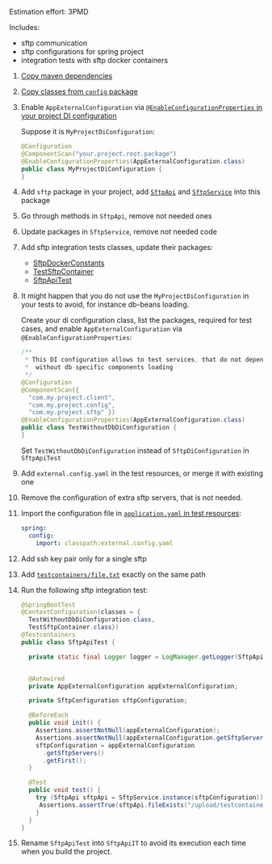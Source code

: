 Estimation effort: 3PMD

Includes:
- sftp communication
- sftp configurations for spring project
- integration tests with sftp docker containers

1. [Copy maven dependencies](pom.xml)
2. [Copy classes from `config` package](src/main/java/com/example/sftp/config)
3. Enable `AppExternalConfiguration` via [`@EnableConfigurationProperties` in your project DI configuration](src/main/java/com/example/sftp/config/SftpDiConfiguration.java)

    Suppose it is `MyProjectDiConfiguration`:
    ```java
    @Configuration
    @ComponentScan("your.project.root.package")
    @EnableConfigurationProperties(AppExternalConfiguration.class)
    public class MyProjectDiConfiguration {
    }
    ```
4. Add `sftp` package in your project, add [`SftpApi`](src/main/java/com/example/sftp/SftpApi.java) and [`SftpService`](src/main/java/com/example/sftp/SftpService.java) into this package
5. Go through methods in `SftpApi`, remove not needed ones
6. Update packages in `SftpService`, remove not needed code
7. Add sftp integration tests classes, update their packages:
    - [SftpDockerConstants](src/test/java/com/example/sftp/docker/SftpDockerConstants.java)
    - [TestSftpContainer](src/test/java/com/example/sftp/docker/TestSftpContainer.java)
    - [SftpApiTest](src/test/java/com/example/sftp/SftpApiTest.java)
8. It might happen that you do not use the `MyProjectDiConfiguration` in your tests to avoid, for instance db-beans loading.

    Create your di configuration class, list the packages, required for test cases, 
    and enable `AppExternalConfiguration` via `@EnableConfigurationProperties`:
    ```java
    /**
     * This DI configuration allows to test services, that do not depend on datasource,
     *  without db-specific components loading
     */
    @Configuration
    @ComponentScan({
      "com.my.project.client",
      "com.my.project.config",
      "com.my.project.sftp" })
    @EnableConfigurationProperties(AppExternalConfiguration.class)
    public class TestWithoutDbDiConfiguration {
    }
    ```
   Set `TestWithoutDbDiConfiguration` instead of `SftpDiConfiguration` in `SftpApiTest`
9. Add `external.config.yaml` in the test resources, or merge it with existing one
10. Remove the configuration of extra sftp servers, that is not needed. 
11. Import the configuration file in [`application.yaml` in test resources](src/test/resources/application.yaml):
    ```yaml
    spring:
      config:
        import: classpath:external.config.yaml
    ```
12. Add ssh key pair only for a single sftp
13. Add [`testcontainers/file.txt`](src/test/resources/testcontainers/file.txt) exactly on the same path  
14. Run the following sftp integration test:
    ```java
    @SpringBootTest
    @ContextConfiguration(classes = {
      TestWithoutDbDiConfiguration.class,
      TestSftpContainer.class})
    @Testcontainers
    public class SftpApiTest {
    
      private static final Logger logger = LogManager.getLogger(SftpApiTest.class.getName());
    
    
      @Autowired
      private AppExternalConfiguration appExternalConfiguration;
    
      private SftpConfiguration sftpConfiguration;
    
      @BeforeEach
      public void init() {
        Assertions.assertNotNull(appExternalConfiguration);
        Assertions.assertNotNull(appExternalConfiguration.getSftpServers());
        sftpConfiguration = appExternalConfiguration
          .getSftpServers()
          .getFirst();
      }
    
      @Test
      public void test() {
        try (SftpApi sftpApi = SftpService.instance(sftpConfiguration)) {
         Assertions.assertTrue(sftpApi.fileExists("/upload/testcontainers/file.txt"));
        }
      }
    }
    ```
15. Rename `SftpApiTest` into `SftpApiIT` to avoid its execution each time when you build the project.